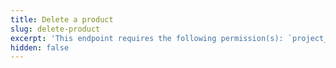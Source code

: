 ```yaml
---
title: Delete a product
slug: delete-product
excerpt: 'This endpoint requires the following permission(s): `project_configuration:products:read_write`.'
hidden: false
---
```

